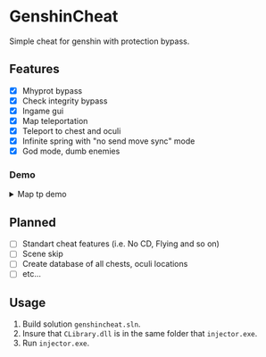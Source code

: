 # GenshinCheat
Simple cheat for genshin with protection bypass.

## Features
- [X] Mhyprot bypass
- [X] Check integrity bypass
- [X] Ingame gui
- [X] Map teleportation
- [X] Teleport to chest and oculi
- [X] Infinite spring with "no send move sync" mode
- [X] God mode, dumb enemies

### Demo
<details>
  <summary>Map tp demo</summary>
  <img src="demo/map-teleport-demo.gif"/>
</details>


## Planned
- [ ] Standart cheat features (i.e. No CD, Flying and so on)
- [ ] Scene skip
- [ ] Create database of all chests, oculi locations
- [ ] etc...

## Usage

1. Build solution `genshincheat.sln`.
2. Insure that `CLibrary.dll` is in the same folder that `injector.exe`.
3. Run `injector.exe`.
